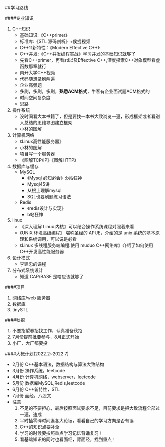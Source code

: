 ##学习路线

####专业知识
1. C++知识
   - 基础知识:《C++primer》
   - 标准库:《STL 源码剖析》+侯捷视频
   - C++11新特性：《Modern Effective C++》
   - C++并发:《C++并发编程实战》学习并发的基础知识就够了
   - 先看C++primer，再看stl以及Effective C++,深度探索C++对象模型看虚函数那章就行
   - 南开大学C++视频
   - 代码随想录刷两遍
   - 企业高频题
   - 多刷，多刷，多刷，**熟悉ACM格式**，牛客有企业面试题ACM格式的
   - 时间空间复杂度
   - 思路
3. 操作系统
   - 没时间看大本书籍了，但是要找一本书大致浏览一遍，形成框架或者看别人总结的思维导图建立框架
   - 小林的图解
4. 计算机网络
   - 《Linux高性能服务器》
   - 小林的图解
   - 项目写一个服务器
   - 《图解TCP/IP》《图解HTTP》
5. 数据库与缓存
   - MySQL
     - 《Mysql 必知必会》:b站狂神
     - Mysql45讲
     - 从根上理解mysql   
     - SQL也要刷题练习语法
   - Redis
     - 《redis设计与实现》
     - b站狂神
6. linux 
   - 《深入理解 Linux 内核》可以结合操作系统课程对照着来看
   - 《UNIX 环境高级编程》 堪称圣经的 APUE，介绍的是 unix 系统的基本原理和系统调用，可以说是必看
   - 《Linux 多线程服务端编程:使用 muduo C++网络库》介绍了如何使用 C++开发高性能服务器
7. 设计模式
   - 李建忠的课程
8. 分布式系统设计
   - 知道 CAP/BASE 是啥应该就够了


####项目
1. 网络库/web 服务器
2. 数据库
3. tinySTL


####秋招
1. 不要指望春招找工作，认真准备秋招
2. 7月份提前批要参与，8月正式开始
3. 小厂，大厂都要投


####大概计划(2022.2~2022.7)
- 2月份
   C++基本语法，数据结构与算法大致结构
- 3月份
   操作系统，leetcode
- 4月份
   计算机网络，webserver，leetcode
- 5月份
   数据库MySQL,Redis,leetcode
- 6月份
   C++新特性，STL
- 7月份
   面经，八股文
- 注意
    1. 不足的不要担心，最后按照面试要求不足，目前要求是把大致流程全部过一遍，速成
    2. 平时抽零碎时间逛各大论坛，看看自己的学习方向是否有误
    3. C++的知识点要补全
    4. 学习的时候要按照重点学习记忆背诵复习！
    5. 看基础知识的同时也看面经，背面经，找到重点！
